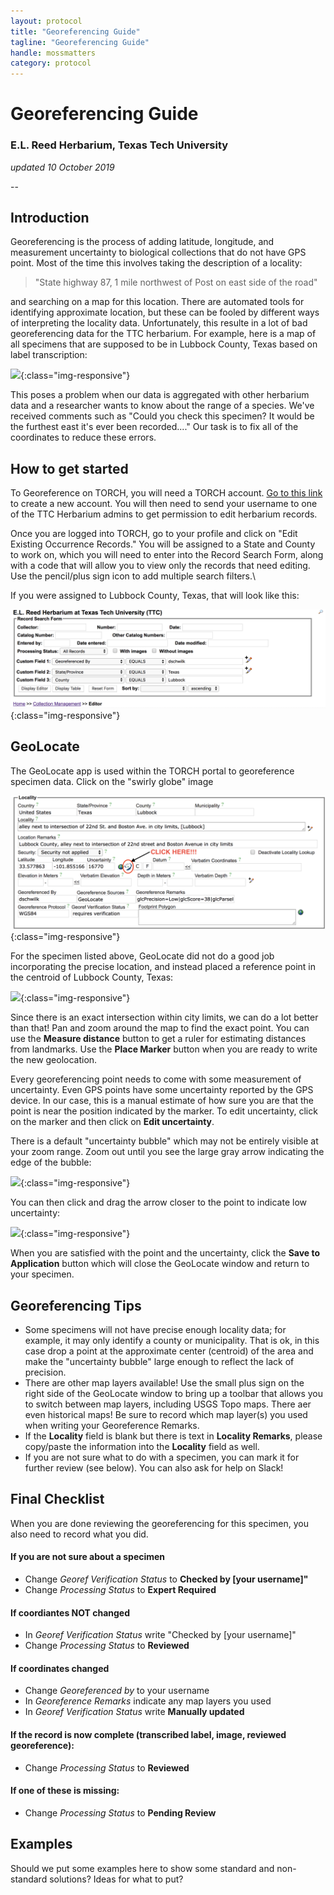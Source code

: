 ```yaml
---
layout: protocol
title: "Georeferencing Guide"
tagline: "Georeferencing Guide"
handle: mossmatters
category: protocol
---
```


# Georeferencing Guide

### E.L. Reed Herbarium, Texas Tech University

*updated 10 October 2019*

--

## Introduction

Georeferencing is the process of adding latitude, longitude, and measurement uncertainty to biological collections that do not have GPS point. Most of the time this involves taking the description of a locality:

> "State highway 87, 1 mile northwest of Post on east side of the road"

and searching on a map for this location. There are automated tools for identifying approximate location, but these can be fooled by different ways of interpreting the locality data. Unfortunately, this resulte in a lot of bad georeferencing data for the TTC herbarium. For example, here is a map of all specimens that are supposed to be in Lubbock County, Texas based on label transcription:

![](/assets/images/protocols/lubbock_centroid.png){:class="img-responsive"}

This poses a problem when our data is aggregated with other herbarium data and a researcher wants to know about the range of a species. We've received comments such as "Could you check this specimen? It would be the furthest east it's ever been recorded...." Our task is to fix all of the coordinates to reduce these errors.






## How to get started

To Georeference on TORCH, you will need a TORCH account. [Go to this link](http://portal.torcherbaria.org/portal/profile/newprofile.php) to create a new account. You will then need to send your username to one of the TTC Herbarium admins to get permission to edit herbarium records.

Once you are logged into TORCH, go to your profile and click on "Edit Existing Occurrence Records." You will be assigned to a State and County to work on, which you will need to enter into the Record Search Form, along with a code that will allow you to view only the records that need editing. Use the pencil/plus sign icon to add multiple search filters.\


If you were assigned to Lubbock County, Texas, that will look like this:

![](/assets/images/protocols/record_search_form.png){:class="img-responsive"}





## GeoLocate

The GeoLocate app is used within the TORCH portal to georeference specimen data. Click on the "swirly globe" image

![](/assets/images/protocols/geolocate_button.png){:class="img-responsive"}


For the specimen listed above, GeoLocate did not do a good job incorporating the precise location, and instead placed a reference point in the centroid of Lubbock County, Texas:

![](/assets/images/protocols/lubbock_centroid.png){:class="img-responsive"}

Since there is an exact intersection within city limits, we can do a lot better than that! 
Pan and zoom around the map to find the exact point.
You can use the **Measure distance** button to get a ruler for estimating distances from landmarks.
Use the **Place Marker** button when you are ready to write the new geolocation. 

Every georeferencing point needs to come with some measurement of uncertainty. Even GPS points have some uncertainty reported by the GPS device.
In our case, this is a manual estimate of how sure you are that the point is near the position indicated by the marker. To edit uncertainty, click on the marker and then click on **Edit uncertainty**. 

There is a default "uncertainty bubble" which may not be entirely visible at your zoom range.
Zoom out until you see the large gray arrow indicating the edge of the bubble:

![](/assets/images/protocols/edit_uncertainty.png){:class="img-responsive"}

You can then click and drag the arrow closer to the point to indicate low uncertainty:

![](/assets/images/protocols/low_uncertainty.png){:class="img-responsive"}

When you are satisfied with the point and the uncertainty, click the **Save to Application** button which will close the GeoLocate window and return to your specimen.


## Georeferencing Tips

- Some specimens will not have precise enough locality data; for example, it may only identify a county or municipality. That is ok, in this case drop a point at the approximate center (centroid) of the area and make the "uncertainty bubble" large enough to reflect the lack of precision. 
- There are other map layers available! Use the small plus sign on the right side of the GeoLocate window to bring up a toolbar that allows you to switch between map layers, including USGS Topo maps. There aer even historical maps! Be sure to record which map layer(s) you used when writing your Georeference Remarks.
- If the **Locality** field is blank but there is text in **Locality Remarks**, please copy/paste the information into the **Locality** field as well. 
- If you are not sure what to do with a specimen, you can mark it for further review (see below). You can also ask for help on Slack!

## Final Checklist

When you are done reviewing the georeferencing for this specimen, you also need to record what you did.

#### If you are not sure about a specimen

- Change *Georef Verification Status* to **Checked by [your username]"**
- Change *Processing Status* to **Expert Required**

#### If coordiantes NOT changed

- In *Georef Verification Status* write "Checked by [your username]"
- Change *Processing Status* to **Reviewed**

#### If coordinates changed
 
- Change *Georeferenced by* to your username
- In *Georeference Remarks* indicate any map layers you used
- In *Georef Verification Status* write **Manually updated**

#### If the record is now complete (transcribed label, image, reviewed georeference):

- Change *Processing Status* to **Reviewed**

#### **If one of these is missing:**

- Change *Processing Status* to **Pending Review**



## Examples

Should we put some examples here to show some standard and non-standard solutions? Ideas for what to put?

